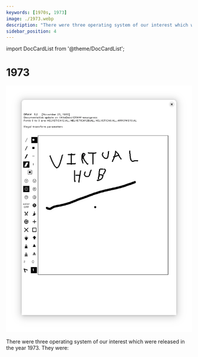 ```yaml
---
keywords: [1970s, 1973]
image: ./1973.webp
description: "There were three operating system of our interest which were released in the year 1973. They were:"
sidebar_position: 4
---
```


import DocCardList from '@theme/DocCardList';

# 1973

![! Alto OS Draw from 1973](./1973.webp)

There were three operating system of our interest which were released in the year 1973. They were:

<DocCardList />
